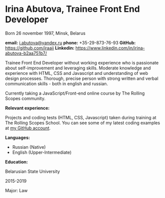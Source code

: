 # Irina Abutova, Trainee Front End Developer
Born 26 november 1997, Minsk, Belarus

**email:** i.abutova@yandex.ru
**phone:** +35-29-873-76-93
**GitHub:** https://github.com/iraaii
**Linkedin:** https://www.linkedin.com/in/irina-abutova-b2aa751b7/


Trainee Front End Developer without working experience who is passionate about self-improvement and leveraging skills. Moderate knowledge and experience with HTML, CSS and Javascript and understanding of web design processes. Thorough, precise person with strong written and verbal communication skills - both in english and russian. 

Currently taking a JavaScript/Front-end online course by The Rolling Scopes community.

**Relevant experience:**

Projects and coding tests (HTML, CSS, Javascript) taken during training at The Rolling Scopes School. You can see some of my latest coding examples at [my GitHub account](https://github.com/iraaii?tab=repositories).

**Languages:**
* Russian (Native)
* English (Upper-Intermediate)

**Education:**

Belarusian State University

2015-2019

Major: Law
